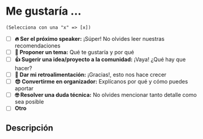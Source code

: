 <!--- Si vas a proponer una charla no olvides leer nuestras recomendaciones primero 😄: https://github.com/angular-medellin/meetup/blob/master/SPEAKERS.md -->

# Me gustaría ...  

`(Selecciona con una "x" => [x])`

- [ ] **🔥 Ser el próximo speaker:** ¡Súper! No olvides leer nuestras recomendaciones
- [ ] **💬 Proponer un tema:** Qué te gustaría y por qué
- [ ] **👍 Sugerir una idea/proyecto a la comunidad:** ¡Vaya! ¿Qué hay que hacer?
- [ ] **👏 Dar mi retroalimentación:** ¡Gracias!, esto nos hace crecer
- [ ] **😎 Convertirme en organizador:** Explícanos por qué y cómo puedes aportar
- [ ] **🤓 Resolver una duda técnica:** No olvides mencionar tanto detalle como sea posible 
- [ ] **Otro**

## Descripción
